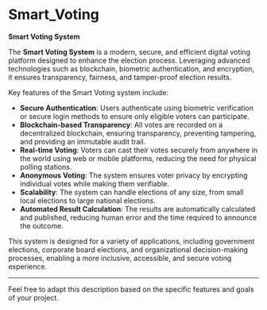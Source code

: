 # Smart_Voting
**Smart Voting System**

The **Smart Voting System** is a modern, secure, and efficient digital voting platform designed to enhance the election process. Leveraging advanced technologies such as blockchain, biometric authentication, and encryption, it ensures transparency, fairness, and tamper-proof election results.

Key features of the Smart Voting system include:
- **Secure Authentication**: Users authenticate using biometric verification or secure login methods to ensure only eligible voters can participate.
- **Blockchain-based Transparency**: All votes are recorded on a decentralized blockchain, ensuring transparency, preventing tampering, and providing an immutable audit trail.
- **Real-time Voting**: Voters can cast their votes securely from anywhere in the world using web or mobile platforms, reducing the need for physical polling stations.
- **Anonymous Voting**: The system ensures voter privacy by encrypting individual votes while making them verifiable.
- **Scalability**: The system can handle elections of any size, from small local elections to large national elections.
- **Automated Result Calculation**: The results are automatically calculated and published, reducing human error and the time required to announce the outcome.

This system is designed for a variety of applications, including government elections, corporate board elections, and organizational decision-making processes, enabling a more inclusive, accessible, and secure voting experience.

---

Feel free to adapt this description based on the specific features and goals of your project.
